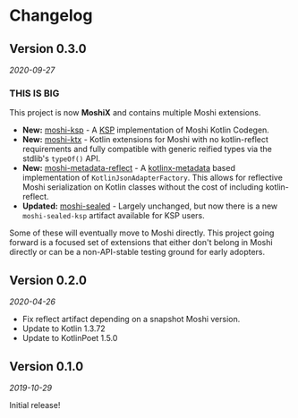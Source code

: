 Changelog
=========

Version 0.3.0
-------------

_2020-09-27_

### THIS IS BIG

This project is now **MoshiX** and contains multiple Moshi extensions.

* **New:** [moshi-ksp](https://github.com/ZacSweers/MoshiX/blob/main/moshi-ksp/README.md) - A [KSP](https://github.com/google/ksp) implementation of Moshi Kotlin Codegen.
* **New:** [moshi-ktx](https://github.com/ZacSweers/MoshiX/blob/main/moshi-ktx/README.md) - Kotlin extensions for Moshi with no kotlin-reflect requirements and fully compatible with generic reified types via the stdlib's `typeOf()` API.
* **New:** [moshi-metadata-reflect](https://github.com/ZacSweers/MoshiX/blob/main/moshi-metadata-reflect/README.md) - A [kotlinx-metadata](https://github.com/JetBrains/kotlin/tree/master/libraries/kotlinx-metadata/jvm) based implementation of `KotlinJsonAdapterFactory`. This allows for reflective Moshi serialization on Kotlin classes without the cost of including kotlin-reflect.
* **Updated:** [moshi-sealed](https://github.com/ZacSweers/MoshiX/blob/main/moshi-sealed/README.md) - Largely unchanged, but now there is a new `moshi-sealed-ksp` artifact available for KSP users.

Some of these will eventually move to Moshi directly. This project going forward is a focused set of extensions that 
either don't belong in Moshi directly or can be a non-API-stable testing ground for early adopters.

Version 0.2.0
-------------

_2020-04-26_

* Fix reflect artifact depending on a snapshot Moshi version.
* Update to Kotlin 1.3.72
* Update to KotlinPoet 1.5.0

Version 0.1.0
-------------

_2019-10-29_

Initial release!
